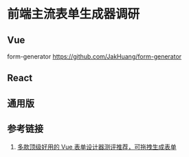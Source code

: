 # 前端主流表单生成器调研


## Vue

form-generator
https://github.com/JakHuang/form-generator

## React


## 通用版



## 参考链接
1. [多款顶级好用的 Vue 表单设计器测评推荐，可拖拽生成表单](https://juejin.cn/post/7100846031507554318)